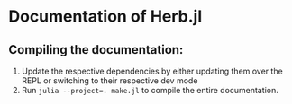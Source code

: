# Documentation of Herb.jl

## Compiling the documentation:

1. Update the respective dependencies by either updating them over the REPL or switching to their respective dev mode
2. Run `julia --project=. make.jl` to compile the entire documentation.
